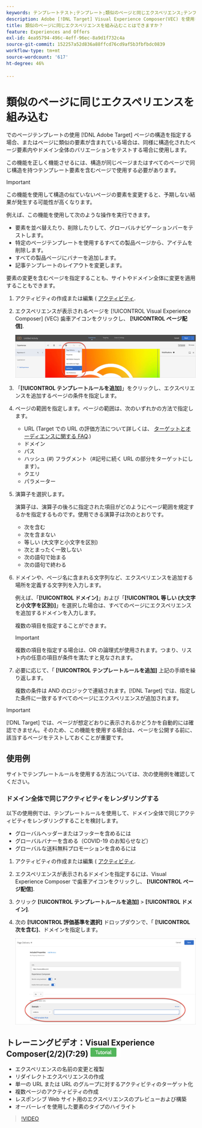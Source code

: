 ```yaml
---
keywords: テンプレートテスト;テンプレート;類似のページと同じエクスペリエンス;テンプレートテスト
description: Adobe [!DNL Target] Visual Experience Composer(VEC) を使用して、同じ構造の複数のページに同じエクスペリエンスを組み込むか、同じテンプレート要素を含めます。
title: 類似のページに同じエクスペリエンスを組み込むことはできますか？
feature: Experiences and Offers
exl-id: 4ea95794-496c-4eff-96ec-8a9d1f732c4a
source-git-commit: 152257a52d836a88ffcd76cd9af5b3fbfbdc0839
workflow-type: tm+mt
source-wordcount: '617'
ht-degree: 46%

---
```


# 類似のページに同じエクスペリエンスを組み込む

でのページテンプレートの使用 [!DNL Adobe Target] ページの構造を指定する場合、またはページに類似の要素が含まれている場合は、同様に構造化されたページ要素内やドメイン全体のバリエーションをテストする場合に使用します。

この機能を正しく機能させるには、構造が同じページまたはすべてのページで同じ構造を持つテンプレート要素を含むページで使用する必要があります。

>[!IMPORTANT]
>
>この機能を使用して構造の似ていないページの要素を変更すると、予期しない結果が発生する可能性が高くなります。

例えば、この機能を使用して次のような操作を実行できます。

* 要素を並べ替えたり、削除したりして、グローバルナビゲーションバーをテストします。
* 特定のページテンプレートを使用するすべての製品ページから、アイテムを削除します。
* すべての製品ページにバナーを追加します。
* 記事テンプレートのレイアウトを変更します。

要素の変更を含むページを指定することも、サイトやドメイン全体に変更を適用することもできます。

1. アクティビティの作成または編集 ( [アクティビティ](/help/main/c-activities/activities.md#concept_D317A95A1AB54674BA7AB65C7985BA03).

1. エクスペリエンスが表示されるページを [!UICONTROL Visual Experience Composer] (VEC) 歯車アイコンをクリックし、 **[!UICONTROL ページ配信]**.

   ![歯車アイコン/ページ配信](/help/main/c-experiences/c-visual-experience-composer/assets/icon-gear.png)

1. 「**[!UICONTROL テンプレートルールを追加]**」をクリックし、エクスペリエンスを追加するページの条件を指定します。

1. ページの範囲を指定します。ページの範囲は、次のいずれかの方法で指定します。

   * URL (Target での URL の評価方法について詳しくは、 [ターゲットとオーディエンスに関する FAQ](/help/main/c-target/c-troubleshooting-targets-and-audiences/troubleshooting-targets-and-audiences.md).)
   * ドメイン
   * パス
   * ハッシュ (#) フラグメント（#記号に続く URL の部分をターゲットにします）。
   * クエリ
   * パラメーター

1. 演算子を選択します。

   演算子は、演算子の後ろに指定された項目がどのようにページ範囲を規定するかを指定するものです。使用できる演算子は次のとおりです。

   * 次を含む
   * 次を含まない
   * 等しい (大文字と小文字を区別)
   * 次とまったく一致しない
   * 次の語句で始まる
   * 次の語句で終わる

1. ドメインや、ページ名に含まれる文字列など、エクスペリエンスを追加する場所を定義する文字列を入力します。

   例えば、「**[!UICONTROL ドメイン]**」および「**[!UICONTROL 等しい (大文字と小文字を区別)]**」を選択した場合は、すべてのページにエクスペリエンスを追加するドメインを入力します。

   複数の項目を指定することができます。

   >[!IMPORTANT]
   >
   >複数の項目を指定する場合は、OR の論理式が使用されます。つまり、リスト内の任意の項目が条件を満たすと見なされます。

1. 必要に応じて、「 **[!UICONTROL テンプレートルールを追加]** 上記の手順を繰り返します。

   複数の条件は AND のロジックで連結されます。[!DNL Target] では、指定した条件に一致するすべてのページにエクスペリエンスが追加されます。

>[!IMPORTANT]
>
> [!DNL Target] では、ページが想定どおりに表示されるかどうかを自動的には確認できません。そのため、この機能を使用する場合は、ページを公開する前に、該当するページをテストしておくことが重要です。

## 使用例

サイトでテンプレートルールを使用する方法については、次の使用例を確認してください。

### ドメイン全体で同じアクティビティをレンダリングする

以下の使用例では、テンプレートルールを使用して、ドメイン全体で同じアクティビティをレンダリングすることを検討します。

* グローバルヘッダーまたはフッターを含めるには
* グローバルバナーを含める（COVID-19 のお知らせなど）
* グローバルな送料無料プロモーションを含めるには

1. アクティビティの作成または編集 ( [アクティビティ](/help/main/c-activities/activities.md#concept_D317A95A1AB54674BA7AB65C7985BA03).

1. エクスペリエンスが表示されるドメインを指定するには、Visual Experience Composer で歯車アイコンをクリックし、 **[!UICONTROL ページ配信]**.

1. クリック **[!UICONTROL テンプレートルールを追加]** > **[!UICONTROL ドメイン]**.

1. 次の **[!UICONTROL 評価基準を選択]** ドロップダウンで、「 **[!UICONTROL 次を含む]**、ドメインを指定します。

   ![ドメインに含む](/help/main/c-experiences/c-visual-experience-composer/assets/domain-template-rule.png)

## トレーニングビデオ：Visual Experience Composer(2/2)(7:29) ![チュートリアルバッジ](/help/main/assets/tutorial.png)

* エクスペリエンスの名前の変更と複製
* リダイレクトエクスペリエンスの作成
* 単一の URL または URL のグループに対するアクティビティのターゲット化
* 複数ページのアクティビティの作成
* レスポンシブ Web サイト用のエクスペリエンスのプレビューおよび構築
* オーバーレイを使用した要素のタイプのハイライト

>[!VIDEO](https://video.tv.adobe.com/v/17401)
